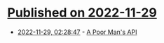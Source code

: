 # [Published on 2022-11-29](index.md)

* [2022-11-29, 02:28:47](https://news.ycombinator.com/item?id=33782946) - [A Poor Man's API](https://blog.frankel.ch/poor-man-api/)
